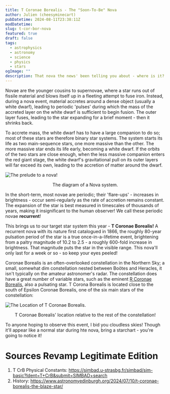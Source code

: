 ```yaml
---
title: T Coronae Borealis - The "Soon-To-Be" Nova
author: Julien (cheesyminecart)
pubDatetime: 2024-08-11T23:38:11Z
modDatetime:
slug: t-cor-bor-nova
featured: true
draft: false
tags:
  - astrophysics
  - astronomy
  - science
  - physics
  - stars
ogImage: ""
description: That nova the news' been telling you about - where is it? Why's it still missing? Find out in this article!
---
```


Novae are the younger cousins to supernovae, where a star runs out of fissile material and blows itself up in a fleeting attempt to fuse iron. Instead, during a nova event, material accretes around a dense object (usually a white dwarf), leading to periodic 'pulses' during which the mass of the accreted layer on the white dwarf is sufficient to begin fusion. The outer layer fuses, leading to the star expanding for a brief moment - then it shrinks back.

To accrete mass, the white dwarf has to have a large companion to do so; most of these stars are therefore binary star systems. The system starts its life as two main-sequence stars, one more massive than the other. The more massive star ends its life early, becoming a white dwarf. If the orbits of the two stars are close enough, when the less massive companion enters the red giant stage, the white dwarf's gravitational pull on its outer layers will far exceed its own, leading to the accretion of matter around the dwarf.

![The prelude to a nova!](/blog-images/NovaDiagram.png)

<figcaption style="text-align: center">The diagram of a Nova system.</figcaption>

In the short-term, most novae are periodic; their 'flare-ups' - increases in brightness - occur semi-regularly as the rate of accretion remains constant. The expansion of the star is best measured in timescales of thousands of years, making it insignificant to the human observer! We call these periodic novae **recurrent**!

This brings us to our target star system this year - **T Coronae Borealis!** A recurrent nova with its nature first catalogued in 1866, the roughly 80-year pulsation period of the star is a true once-in-a-lifetime event, brightening from a paltry magnitude of 10.2 to 2.5 - a roughly 600-fold increase in brightness. That magnitude puts the star in the visible range. This nova'll only last for a week or so - so keep your eyes peeled!

Coronae Borealis is an often-overlooked constellation in the Northern Sky; a small, somewhat dim constellation nested between Boötes and Heracles, it isn't typically on the amateur astronomer's radar. The constellation does have a great number of variable stars, such as the eminent [R Coronae Borealis](https://thespacer-blog.com/posts/r-cor-bor/), also a pulsating star. T Corona Borealis is located close to the south of Epsilon Coronae Borealis, one of the six main stars of the constellation:

![The Location of T Coronae Borealis.](/blog-images/tcorborloc.png)

<figcaption style="text-align: center">T Coronae Borealis' location relative to the rest of the constellation!</figcaption>

To anyone hoping to observe this event, I bid you cloudless skies! Though it'll appear like a normal star during hte nova, bring a starchart - you're going to notice it!

# Sources Revamp Legitimate Edition

1. T CrB Physical Constants: https://simbad.u-strasbg.fr/simbad/sim-basic?Ident=T+CrB&submit=SIMBAD+search
2. History: https://www.astronomyedinburgh.org/2024/07/10/t-coronae-borealis-the-blaze-star/
